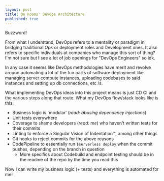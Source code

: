 ```yaml
---
layout: post
title: On Rooms' DevOps Architecture
published: true
---
```

Buzzword!

From what I understand, DevOps refers to a mentality or paradigm in bridging traditional _Ops_ or deployment roles and Development ones. It also refers to specific individuals at companies who manage this sort of thing? I'm not sure but I see a lot of job openings for "DevOps Engineers" so idk. 

In any case it seems like DevOps methodologies have merit and revolve around automating a lot of the fun parts of software deployment like managing server compute instances, uploading codebases to said instances and setting up db connections, etc /s.

What implementing DevOps ideas into this project means is just CD CI and the various steps along that route. What my DevOps flow/stack looks like is this:

- Business logic is 'modular' (*read: abusing dependency injections*)
- Unit tests everywhere
- Coverage to shame developers (*read: me*) who haven't written tests for their commits
- Linting to enforce a Singular Vision of Indentation&trade;, among other things
- Git hooks to reject commits for the above reasons 
- CodePipeline to essentially run `$serverless deploy`  when the commit pushes, depending on the branch in question
	- More specifics about Codebuild and endpoint testing should be in the readme of the repo by the time you read this

Now I can write my business logic (+ tests) and everything is automated for me! 